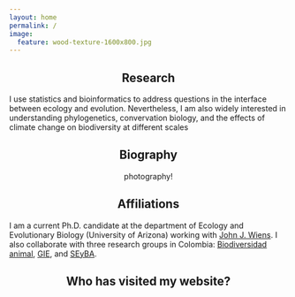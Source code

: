 ```yaml
---
layout: home
permalink: /
image:
  feature: wood-texture-1600x800.jpg
---
```


<div class="tiles">

<div class="tile">
  <h2 class="post-title"  style="text-align: center; width: 100%;" itemprop="headline">Research</h2>
  <p class="post-excerpt" align=”justify”>I use statistics and bioinformatics to address questions in the interface between ecology and evolution. Nevertheless, I am also widely interested in understanding phylogenetics, convervation biology, and the effects of climate change on biodiversity at different scales </p>
</div><!-- /.tile -->

<div class="tile">
  <h2 class="post-title" style="text-align: center; width: 100%;" itemprop="headline">Biography</h2>
  <p class="post-excerpt" style="text-align: center;> I was born in the Colombian Andes (Armenia, Quindío) surrounded by stunning landscapes and amazing biodiversity! I receive my bachelor's degree from Universidad del Valle, in Cali, Colombia. I am also very much into <a href="https://youpic.com/photographer/Cromanpa/">photography!</a></p>
</div><!-- /.tile -->

<div class="tile">
  <h2 class="post-title" style="text-align: center; width: 100%;" itemprop="headline">Affiliations</h2>
  <p class="post-excerpt">I am a current Ph.D. candidate at the department of Ecology and Evolutionary Biology (University of Arizona) working with <a href="https://www.wienslab.com/Home.html">John J. Wiens</a>. I also collaborate with three research groups in Colombia: <a href="https://paginaiuq.wordpress.com">Biodiversidad animal</a>, <a href="http://entomologia.univalle.edu.co">GIE</a>, and <a href="https://sites.google.com/a/correounivalle.edu.co/seyba/">SEyBA</a>.</p>
</div><!-- /.tile -->



<div class="tile">
  <h2 class="post-title" style="text-align: center; width: 100%;" itemprop="headline">Who has visited my website?</h2>
<script type="text/javascript" id="clustrmaps" src="//cdn.clustrmaps.com/map_v2.js?u=OyIN&d=ipkSndE8_XFxOZZl00Ta_2fSaEztt1OMQcXl1Lh2LTQ"></script>

</div><!-- /.tile -->

</div><!-- /.tiles -->
